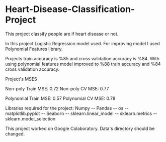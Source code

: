 # Heart-Disease-Classification-Project

This project classify people are if heart disease or not.

In this project Logistic Regression model used. For improving model I used Polynomial Features library. 

Projects train accuracy is %85 and cross validation accuracy is %84. With using polynomial features model improved to %88 train accuracy and %84 cross validation accuracy.

Project's MSES 

Non-poly Train MSE: 0.72
Non-poly CV MSE: 0.77

Polynomial Train MSE: 0.57
Polynomial CV MSE: 0.78

Libraries required for the project: Numpy -- Pandas -- os -- matplotlib.pyplot -- Seaborn -- sklearn.linear_model -- sklearn.metrics -- sklearn.model_selection

This project worked on Google Colaboratory. Data's directory should be changed.
